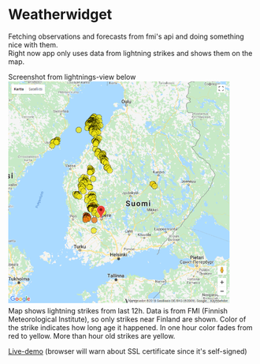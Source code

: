<h1>Weatherwidget</h1>

<p>
Fetching observations and forecasts from fmi's api and doing something nice with them.<br>
Right now app only uses data from lightning strikes and shows them on the map.
</p>

<p>
Screenshot from lightnings-view below<br>
<img src="screenshot_lightning.png" width=450></img>
<br>
Map shows lightning strikes from last 12h. Data is from FMI (Finnish Meteorological Institute), so only strikes near Finland are shown.
Color of the strike indicates how long age it happened. In one hour color fades from red to yellow. More than hour old strikes are yellow.
</p>
<p>
<a target="_blank" rel="noopener noreferrer" href="https://napuu.xyz:1443/fetch">Live-demo</a> (browser will warn about SSL certificate since it's self-signed)
</p>
